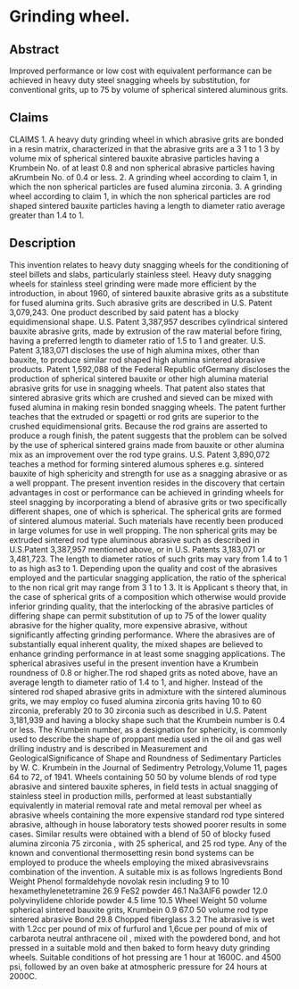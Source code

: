 # Grinding wheel.

## Abstract
Improved performance or low cost with equivalent performance can be achieved in heavy duty steel snagging wheels by substitution, for conventional grits, up to 75 by volume of spherical sintered aluminous grits.

## Claims
CLAIMS 1. A heavy duty grinding wheel in which abrasive grits are bonded in a resin matrix, characterized in that the abrasive grits are a 3 1 to 1 3 by volume mix of spherical sintered bauxite abrasive particles having a Krumbein No. of at least 0.8 and non spherical abrasive particles having aKrumbein No. of 0.4 or less. 2. A grinding wheel according to claim 1, in which the non spherical particles are fused alumina zirconia. 3. A grinding wheel according to claim 1, in which the non spherical particles are rod shaped sintered bauxite particles having a length to diameter ratio average greater than 1.4 to 1.

## Description
This invention relates to heavy duty snagging wheels for the conditioning of steel billets and slabs, particularly stainless steel. Heavy duty snagging wheels for stainless steel grinding were made more efficient by the introduction, in about 1960, of sintered bauxite abrasive grits as a substitute for fused alumina grits. Such abrasive grits are described in U.S. Patent 3,079,243. One product described by said patent has a blocky equidimensional shape. U.S. Patent 3,387,957 describes cylindrical sintered bauxite abrasive grits, made by extrusion of the raw material before firing, having a preferred length to diameter ratio of 1.5 to 1 and greater. U.S. Patent 3,183,071 discloses the use of high alumina mixes, other than bauxite, to produce similar rod shaped high alumina sintered abrasive products. Patent 1,592,088 of the Federal Republic ofGermany discloses the production of spherical sintered bauxite or other high alumina material abrasive grits for use in snagging wheels. That patent also states that sintered abrasive grits which are crushed and sieved can be mixed with fused alumina in making resin bonded snagging wheels. The patent further teaches that the extruded or spagetti or rod grits are superior to the crushed equidimensional grits. Because the rod grains are asserted to produce a rough finish, the patent suggests that the problem can be solved by the use of spherical sintered grains made from bauxite or other alumina mix as an improvement over the rod type grains. U.S. Patent 3,890,072 teaches a method for forming sintered alumous spheres e.g. sintered bauxite of high sphericity and strength for use as a snagging abrasive or as a well proppant. The present invention resides in the discovery that certain advantages in cost or performance can be achieved in grinding wheels for steel snagging by incorporating a blend of abrasive grits or two specifically different shapes, one of which is spherical. The spherical grits are formed of sintered alumous material. Such materials have recently been produced in large volumes for use in well propping. The non spherical grits may be extruded sintered rod type aluminous abrasive such as described in U.S.Patent 3,387,957 mentioned above, or in U.S. Patents 3,183,071 or 3,481,723. The length to diameter ratios of such grits may vary from 1.4 to 1 to as high as3 to 1. Depending upon the quality and cost of the abrasives employed and the particular snagging application, the ratio of the spherical to the non rical grit may range from 3 1 to 1 3. It is Applicant s theory that, in the case of spherical grits of a composition which otherwise would provide inferior grinding quality, that the interlocking of the abrasive particles of differing shape can permit substitution of up to 75 of the lower quality abrasive for the higher quality, more expensive abrasive, without significantly affecting grinding performance. Where the abrasives are of substantially equal inherent quality, the mixed shapes are believed to enhance grinding performance in at least some snagging applications. The spherical abrasives useful in the present invention have a Krumbein roundness of 0.8 or higher.The rod shaped grits as noted above, have an average length to diameter ratio of 1.4 to 1, and higher. Instead of the sintered rod shaped abrasive grits in admixture with the sintered aluminous grits, we may employ co fused alumina zirconia grits having 10 to 60 zirconia, preferably 20 to 30 zirconia such as described in U.S. Patent 3,181,939 and having a blocky shape such that the Krumbein number is 0.4 or less. The Krumbein number, as a designation for sphericity, is commonly used to describe the shape of proppant media used in the oil and gas well drilling industry and is described in Measurement and GeologicalSignificance of Shape and Roundness of Sedimentary Particles by W. C. Krumbein in the Journal of Sedimentry Petrology,Volume 11, pages 64 to 72, of 1941. Wheels containing 50 50 by volume blends of rod type abrasive and sintered bauxite spheres, in field tests in actual snagging of stainless steel in production mills, performed at least substantially equivalently in material removal rate and metal removal per wheel as abrasive wheels containing the more expensive standard rod type sintered abrasive, although in house laboratory tests showed poorer results in some cases. Similar results were obtained with a blend of 50 of blocky fused alumina zirconia 75 zirconia , with 25 spherical, and 25 rod type. Any of the known and conventional thermosetting resin bond systems can be employed to produce the wheels employing the mixed abrasivevsrains combination of the invention. A suitable mix is as follows Ingredients Bond Weight Phenol formaldehyde novolak resin including 9 to 10 hexamethylenetetramine 26.9 FeS2 powder 46.1 Na3AlF6 powder 12.0 polyvinylidene chloride powder 4.5 lime 10.5 Wheel Weight 50 volume spherical sintered bauxite grits, Krumbein 0.9 67.0 50 volume rod type sintered abrasive Bond 29.8 Chopped fiberglass 3.2 The abrasive is wet with 1.2cc per pound of mix of furfurol and 1,6cue per pound of mix of carbarota neutral anthracene oil , mixed with the powdered bond, and hot pressed in a suitable mold and then baked to form heavy duty grinding wheels. Suitable conditions of hot pressing are 1 hour at 1600C. and 4500 psi, followed by an oven bake at atmospheric pressure for 24 hours at 2000C.